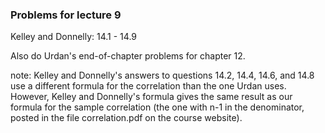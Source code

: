 
### Problems for lecture 9

Kelley and Donnelly:  14.1 - 14.9 

Also do Urdan's end-of-chapter problems for chapter 12.


note:  Kelley and Donnelly's answers to questions 14.2, 14.4, 14.6, and 14.8 use a different formula for the correlation than the one Urdan uses.  However, Kelley and Donnelly's formula gives the same result as our formula for the sample correlation (the one with n-1 in the denominator, posted in the file correlation.pdf on the course website).

